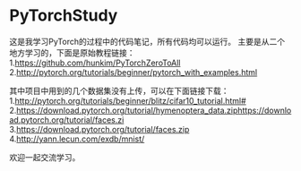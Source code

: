 # PyTorchStudy

这是我学习PyTorch的过程中的代码笔记，所有代码均可以运行。
主要是从二个地方学习的，下面是原始教程链接：
1.https://github.com/hunkim/PyTorchZeroToAll
2.http://pytorch.org/tutorials/beginner/pytorch_with_examples.html

其中项目中用到的几个数据集没有上传，可以在下面链接下载：
1.http://pytorch.org/tutorials/beginner/blitz/cifar10_tutorial.html#
2.https://download.pytorch.org/tutorial/hymenoptera_data.ziphttps://download.pytorch.org/tutorial/faces.zi
3.https://download.pytorch.org/tutorial/faces.zip
4.http://yann.lecun.com/exdb/mnist/

欢迎一起交流学习。
